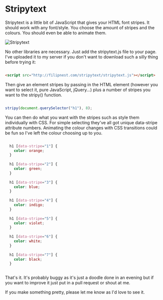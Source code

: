 # Stripytext

Stripytext is a little bit of JavaScript that gives your HTML font stripes. It should work with any font/style. You choose the amount of stripes and the colours. You should even be able to animate them.

![Stripytext](http://filipnest.com/stripytext/demoimage.png)

No other libraries are necessary. Just add the stripytext.js file to your page. I've uploaded it to my server if you don't want to download such a silly thing before trying it:

```HTML

<script src="http://filipnest.com/stripytext/stripytext.js"></script>

```

Then give an element stripes by passing in the HTML element (however you want to select it, pure JavaScript, jQuery...) plus a number of stripes you want to the stripy() function.

```Javascript

stripy(document.querySelector("h1"), 8);

```

You can then do what you want with the stripes such as style them individually with CSS. For simple selecting they've all got unique data-stripe attribute numbers. Animating the colour changes with CSS transitions could be fun so I've left the colour choosing up to you.

```CSS

  h1 [data-stripe="1"] {
    color: orange;
  }
  
  h1 [data-stripe="2"] {
    color: green;
  }
  
  h1 [data-stripe="3"] {
    color: blue;
  }
  
  h1 [data-stripe="4"] {
    color: indigo;
  }
  
  h1 [data-stripe="5"] {
    color: violet;
  }
  
  h1 [data-stripe="6"] {
    color: white;
  }
  
  h1 [data-stripe="7"] {
    color: black;
  }
  
  ```
  
That's it. It's probably buggy as it's just a doodle done in an evening but if you want to improve it just put in a pull request or shout at me.

If you make something pretty, please let me know as I'd love to see it.
